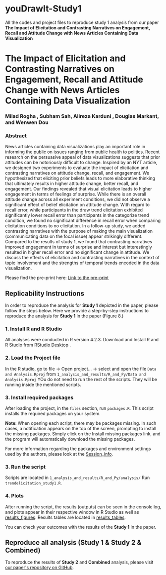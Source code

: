 # youDrawIt-Study1
All the codes and project files to reproduce study 1 analysis from our paper **The Impact of Elicitation and Contrasting Narratives on Engagement, Recall and Attitude Change with News Articles Containing Data Visualization**

# The Impact of Elicitation and Contrasting Narratives on Engagement, Recall and Attitude Change with News Articles Containing Data Visualization
### Milad Rogha , Subham Sah, Alireza Karduni , Douglas Markant, and Wenwen Dou

### Abstract
News articles containing data visualizations play an important role in informing the public on issues ranging from public health to politics. 
Recent research on the persuasive appeal of data visualizations suggests that prior attitudes can be notoriously difficult to change. 
Inspired by an NYT article, we designed two experiments to evaluate the impact of elicitation and contrasting narratives on attitude change, recall, and engagement.
We hypothesized that eliciting prior beliefs leads to more elaborative thinking that ultimately results in higher attitude change, better recall, and engagement. Our findings revealed that visual elicitation leads to higher engagement in terms of feelings of surprise. While there is an overall attitude change across all experiment conditions, we did not observe a significant effect of belief elicitation on attitude change. With regard to recall error, while participants in the draw trend elicitation exhibited significantly lower recall error than participants in the categorize trend condition, we found no significant difference in recall error when comparing elicitation conditions to no elicitation. In a follow-up study, we added contrasting narratives with the purpose of making the main visualization (communicating data on the focal issue) appear strikingly different. Compared to the results of study 1, we found that contrasting narratives improved engagement in terms of surprise and interest but interestingly resulted in higher recall error and no significant change in attitude. We discuss the effects of elicitation and contrasting narratives in the context of topic involvement and the strengths of temporal trends encoded in the data visualization.


Please find the pre-print here: [Link to the pre-print](https://arxiv.org/abs/2401.05511)


## Replicability Instructions
In order to reproduce the analysis for **Study 1** depicted in the paper, please follow the steps below. Here we provide a step-by-step instructions to reproduce the analysis for **Study 1** in the paper (Figure 8.)

### 1. Install R and R Studio
All analyses were conducted in R version 4.2.3. Download and Install R and R Studio from [RStudio Desktop](https://posit.co/download/rstudio-desktop/) .

### 2. Load the Project file
In the R studio, go to file \-> Open project... \-> 
select and open the file `Data and Analysis.Rproj` from `1_analysis_and_results/R_and_Py/Data and Analysis.Rproj`
YOu do not need to run the rest of the scripts. They will be running inside the mentioned scripts.

### 3. Install required packages
After loading the project, in the `files` section, run `packages.R`. This script installs the required packages on your system.

**Note**: When opening each script, there may be packages missing. In such cases, a notification appears on the top of the screen, prompting to install the missing packages. Simply click on the Install missing packages link, and the program will automatically download the missing packages.

For more information regarding the packages and environment settings used by the authors, please look at the [Session_info](./Session_info.md).


### 3. Run the script

Scripts are located in `1_analysis_and_results/R_and_Py/analysis/`
Run `trendelicitation_study1.R`.

### 4. Plots
After running the script, the results (outputs) can be seen in the console log, and plots appear in their respective window in R Studio as well as [results_figures](./results_figures/). Results tables are located in [results_tables](./results_tables/).

You can check your outcomes with the results of the **Study 1** in the paper.


## Reproduce all analysis (Study 1 & Study 2 & Combined)
To reproduce the results of **Study 2** and **Combined** analysis, please visit [our paper's repository on GitHub](https://bit.ly/48Bxz2D).
